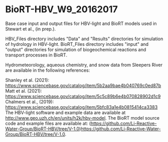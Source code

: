 # BioRT-HBV_W9_20162017

Base case input and output files for HBV-light and BioRT models used in Stewart et al., (in prep.).

HBV_Files directory includes "Data" and "Results" directories for simulation of hydrology in HBV-light. BioRT_Files directory includes "input" and "output" directories for simulation of biogeochemical reactions and transport processes in BioRT.

Hydrometeorology, aqueous chemistry, and snow data from Sleepers River are available in the following references:

Shanley et al. (2021): https://www.sciencebase.gov/catalog/item/5b2aa9bae4b040769c0ed87b
Matt et al. (2021): https://www.sciencebase.gov/catalog/item/5c5c89b6e4b070828902d1c9
Chalmers et al., (2019): https://www.sciencebase.gov/catalog/item/5bfc83a1e4b0815414ca3383
The HBV-light software and example data are available at http://www.geo.uzh.ch/en/units/h2k/hbv-model. The BioRT model source code and example files are available at: (https://github.com/Li-Reactive-Water-Group/BioRT-HBV/tree/V-1.0)https://github.com/Li-Reactive-Water-Group/BioRT-HBV/tree/V-1.0.

